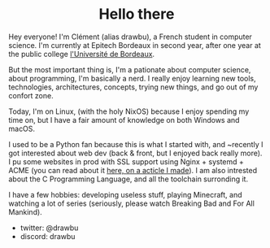<div align="center">
<h1>Hello there</h1>
</div>

Hey everyone! I'm Clément (alias drawbu), a French student in computer science.
I'm currently at Epitech Bordeaux in second year, after one year at the public
college [l'Université de Bordeaux](http://u-bordeaux.fr).

But the most important thing is, I'm a pationate about computer science, about 
programming, I'm basically a nerd. I really enjoy learning new tools, 
technologies, architectures, concepts, trying new things, and go out of my 
confort zone. 

Today, I'm on Linux, (with the holy NixOS) because I enjoy spending my time on,
but I have a fair amount of knowledge on both Windows and macOS.

I used to be a Python fan because this is what I started with, and ~recently I
got interested about web dev (back & front, but I enjoyed back really more).
I pu some websites in prod with SSL support using Nginx + systemd + ACME (you 
can read about it
[here, on a acticle I made](https://github.com/drawbu/Notes/blob/main/Server%20administration/Server%20block%20Ubuntu%20%2B%20Nginx%20%2B%20systemd.md)).
I am also intrested about the C Programming Language, and all the toolchain 
surronding it.

I have a few hobbies: developing useless stuff, playing Minecraft, and watching
a lot of series (seriously, please watch Breaking Bad and For All Mankind).

- twitter: @drawbu
- discord: drawbu
